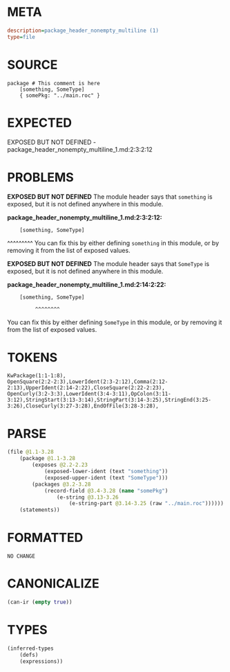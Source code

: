 # META
~~~ini
description=package_header_nonempty_multiline (1)
type=file
~~~
# SOURCE
~~~roc
package # This comment is here
	[something, SomeType]
	{ somePkg: "../main.roc" }
~~~
# EXPECTED
EXPOSED BUT NOT DEFINED - package_header_nonempty_multiline_1.md:2:3:2:12
# PROBLEMS
**EXPOSED BUT NOT DEFINED**
The module header says that ``something`` is exposed, but it is not defined anywhere in this module.

**package_header_nonempty_multiline_1.md:2:3:2:12:**
```roc
	[something, SomeType]
```
  ^^^^^^^^^
You can fix this by either defining ``something`` in this module, or by removing it from the list of exposed values.

**EXPOSED BUT NOT DEFINED**
The module header says that ``SomeType`` is exposed, but it is not defined anywhere in this module.

**package_header_nonempty_multiline_1.md:2:14:2:22:**
```roc
	[something, SomeType]
```
             ^^^^^^^^
You can fix this by either defining ``SomeType`` in this module, or by removing it from the list of exposed values.

# TOKENS
~~~zig
KwPackage(1:1-1:8),
OpenSquare(2:2-2:3),LowerIdent(2:3-2:12),Comma(2:12-2:13),UpperIdent(2:14-2:22),CloseSquare(2:22-2:23),
OpenCurly(3:2-3:3),LowerIdent(3:4-3:11),OpColon(3:11-3:12),StringStart(3:13-3:14),StringPart(3:14-3:25),StringEnd(3:25-3:26),CloseCurly(3:27-3:28),EndOfFile(3:28-3:28),
~~~
# PARSE
~~~clojure
(file @1.1-3.28
	(package @1.1-3.28
		(exposes @2.2-2.23
			(exposed-lower-ident (text "something"))
			(exposed-upper-ident (text "SomeType")))
		(packages @3.2-3.28
			(record-field @3.4-3.28 (name "somePkg")
				(e-string @3.13-3.26
					(e-string-part @3.14-3.25 (raw "../main.roc"))))))
	(statements))
~~~
# FORMATTED
~~~roc
NO CHANGE
~~~
# CANONICALIZE
~~~clojure
(can-ir (empty true))
~~~
# TYPES
~~~clojure
(inferred-types
	(defs)
	(expressions))
~~~
